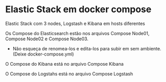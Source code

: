 # Elastic Stack em docker compose


Elastic Stack com 3 nodes, Logstash e Kibana em hosts diferentes


Os Compose do Elasticsearch estão nos arquivos Compose Node01, Compose Node02 e Compose Node03.

* Não esqueça de renomea-los e edita-los para subir em sem ambiente.(Deixe docker-compose.yml)

O Compose do Kibana está no arquivo Compose Kibana

O Compose do Logstahs está no arquivo Compose Logstash
